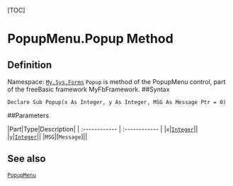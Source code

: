 [TOC]
# PopupMenu.Popup Method

## Definition
Namespace: [`My.Sys.Forms`](My.Sys.Forms.md)
`Popup` is method of the PopupMenu control, part of the freeBasic framework MyFbFramework.
##Syntax
```freeBasic
Declare Sub Popup(x As Integer, y As Integer, MSG As Message Ptr = 0)
```

##Parameters

|Part|Type|Description|
| :------------ | :------------ |
|`x`|[`Integer`]("https://www.freebasic.net/wiki/KeyPgInteger")||
|`y`|[`Integer`]("https://www.freebasic.net/wiki/KeyPgInteger")||
|`MSG`|[`Message`]||
## See also
[`PopupMenu`](PopupMenu.md)
